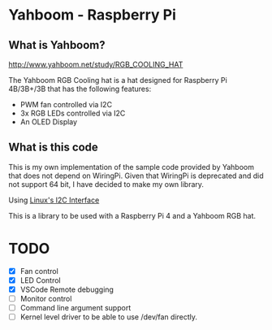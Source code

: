# Yahboom - Raspberry Pi 

## What is Yahboom?
http://www.yahboom.net/study/RGB_COOLING_HAT

The Yahboom RGB Cooling hat is a hat designed for Raspberry Pi 4B/3B+/3B that has the following features:
- PWM fan controlled via I2C
- 3x RGB LEDs controlled via I2C
- An OLED Display

## What is this code
This is my own implementation of the sample code provided by Yahboom that does not depend on WiringPi. 
Given that WiringPi is deprecated and did not support 64 bit, I have decided to make my own library.

Using [Linux's I2C Interface](https://www.kernel.org/doc/Documentation/i2c/dev-interface)

This is a library to be used with a Raspberry Pi 4 and a Yahboom RGB hat.


# TODO
- [x] Fan control
- [x] LED Control
- [x] VSCode Remote debugging
- [ ] Monitor control
- [ ] Command line argument support
- [ ] Kernel level driver to be able to use /dev/fan directly.
